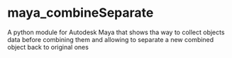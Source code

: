 # maya_combineSeparate
A python module for Autodesk Maya that shows tha way to collect objects data before combining them and allowing to separate a new combined object back to original ones
